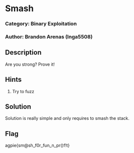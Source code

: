 # Smash
### Category: Binary Exploitation
### Author: Brandon Arenas (Inga5508)

## Description
Are you strong? Prove it!

## Hints
1. Try to fuzz

## Solution
Solution is really simple and only requires to smash the stack.

## Flag
agpie{sm@sh_f0r_fun_n_pr()f!t}
